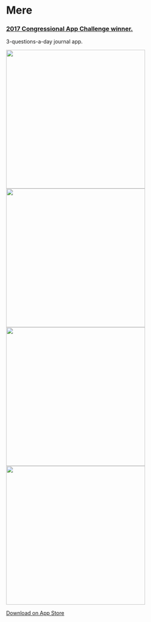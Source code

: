 # Mere
### [2017 Congressional App Challenge winner.](https://eshoo.house.gov/issues/telecommunications/eshoo-announces-app-challenge-winner-for-the-18th-congressional-district/)

3-questions-a-day journal app. 

<div style="flex: 1; flex-direction: row; justify-content: space-between">
	<img src="https://s3.amazonaws.com/github-demo-images/mere/1.png" height="375">
	<img src="https://s3.amazonaws.com/github-demo-images/mere/2.png" height="375">
	<img src="https://s3.amazonaws.com/github-demo-images/mere/3.png" height="375">
	<img src="https://s3.amazonaws.com/github-demo-images/mere/6.png" height="375">
</div>


[Download on App Store](https://itunes.apple.com/us/app/mere-journaling-simplified/id1331292513?mt=8)
